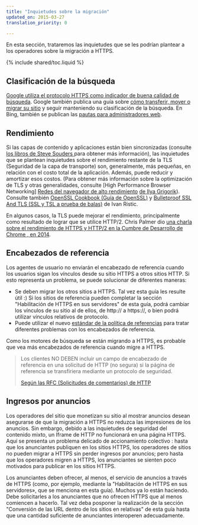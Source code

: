 ```yaml
---
title: "Inquietudes sobre la migración"
updated_on: 2015-03-27
translation_priority: 0

---
```


En esta sección, trataremos las inquietudes que se les podrían plantear a los operadores sobre la migración a HTTPS.

{% include shared/toc.liquid %}

## Clasificación de la búsqueda

[Google utiliza el protocolo HTTPS como indicador de buena calidad
de búsqueda](https://googlewebmastercentral.blogspot.com/2014/08/https-as-ranking-signal.html).
Google también publica una guía sobre [cómo transferir, mover o migrar su
sitio](https://support.google.com/webmasters/topic/6029673) y seguir manteniendo su
clasificación de la búsqueda. En Bing, también se publican las [pautas para
administradores web](http://www.bing.com/webmaster/help/webmaster-guidelines-30fba23a).

## Rendimiento

Si las capas de contenido y aplicaciones están bien sincronizadas (consulte [los libros de Steve Souders
](https://stevesouders.com/) para obtener más información), las inquietudes que se plantean inquietudes sobre el rendimiento restante de la TLS (Seguridad de la capa de transporte)
son, generalmente, más pequeñas, en relación con el costo total de la
aplicación. Además, puede reducir y amortizar esos costos. (Para obtener más
información sobre la optimización de TLS y otras generalidades, consulte [High Performance Browser
Networking] [Redes del navegador de alto rendimiento](http://chimera.labs.oreilly.com/books/1230000000545) [de Ilya
Grigorik](http://chimera.labs.oreilly.com/books/1230000000545)). Consulte también [OpenSSL
Cookbook (Guía de OpenSSL)](https://www.feistyduck.com/books/openssl-cookbook/) y [Bulletproof
SSL And TLS (SSL y TSL a prueba de balas)](https://www.feistyduck.com/books/bulletproof-ssl-and-tls/) de Ivan
Ristic.

En algunos casos, la TLS puede mejorar el rendimiento, principalmente como resultado de lograr que se utilice
HTTP/2. Chris Palmer dio [una charla sobre el rendimiento de HTTPS y HTTP/2 en la Cumbre de Desarrollo de Chrome 
, en 2014]({{site.baseurl}}/shows/cds/2014/tls-all-the-things).

## Encabezados de referencia

Los agentes de usuario no enviarán el encabezado de referencia cuando los usuarios sigan los vínculos desde su sitio
HTTPS a otros sitios HTTP. Si esto representa un problema, se puede solucionar de diferentes
maneras:

* Se deben migrar los otros sitios a HTTPS. Tal vez esta guía les resulte
 útil :) Si los sitios de referencia pueden completar la sección "Habilitación de HTTPS en sus servidores" de esta guía, podrá cambiar
 los vínculos de su sitio al de ellos, de http:// a https://, o bien podrá utilizar
 vínculos relativos de protocolo.
* Puede utilizar el nuevo [estándar de la política
 de referencias](http://www.w3.org/TR/referrer-policy/#referrer-policy-delivery-meta)
 para tratar diferentes problemas con los encabezados de referencia.

Como los motores de búsqueda se están migrando a HTTPS, es probable que vea más encabezados
de referencia cuando migre a HTTPS.

<blockquote class="quote__content g-wide--push-1 g-wide--pull-1 g-medium--push-1">Los clientes NO DEBEN incluir un campo de encabezado de referencia en una solicitud de HTTP (no segura) si la página de referencia se transfiriera mediante un protocolo de seguridad.<p><a href="https://tools.ietf.org/html/rfc2616#section-15.1.3">Según las RFC (Solicitudes de comentarios) de HTTP</a></p></blockquote>

## Ingresos por anuncios

Los operadores del sitio que monetizan su sitio al mostrar anuncios desean asegurarse de que la
migración a HTTPS no reduzca las impresiones de los anuncios. Sin embargo, debido a las inquietudes de seguridad
del contenido mixto, un Iframe de HTTP no funcionará en una página HTTPS. Aquí se presenta un problema delicado de accionamiento colectivo
: hasta que los anunciantes publiquen en los sitios HTTPS,
los operadores de sitios no pueden migrar a HTTPS sin perder ingresos por anuncios; pero hasta que los
operadores migren a HTTPS, los anunciantes se sienten poco motivados para publicar en los sitios HTTPS.

Los anunciantes deben ofrecer, al menos, el servicio de anuncios a través de HTTPS (como, por ejemplo, mediante la
"Habilitación de HTTPS en sus servidores», que se menciona en esta guía). Muchos ya lo están haciendo. Debe solicitarles a los anunciantes que no ofrecen
HTTPS que al menos comiencen a hacerlo. Tal vez deba posponer la realización de la sección "Conversión de las URL dentro de los sitios en relativas" de
esta guía hasta que una cantidad suficiente de anunciantes interoperen adecuadamente.

